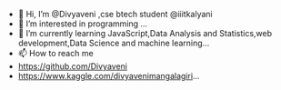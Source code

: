 - 👋 Hi, I’m @Divyaveni ,cse btech student @iiitkalyani
- 👀 I’m interested in programming ...
- 🌱 I’m currently learning JavaScript,Data Analysis and Statistics,web development,Data Science and machine learning...
- 📫 How to reach me
-  https://github.com/Divyaveni 
-  https://www.kaggle.com/divyavenimangalagiri...

<!---
Divyaveni/Divyaveni is a ✨ special ✨ repository because its `README.md` (this file) appears on your GitHub profile.
You can click the Preview link to take a look at your changes.
--->
